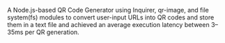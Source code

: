 A Node.js-based QR Code Generator using Inquirer, qr-image, and file system(fs) 
modules to convert user-input URLs into QR codes and store them in a text file and achieved an average execution 
latency between 3–35ms per QR generation. 
